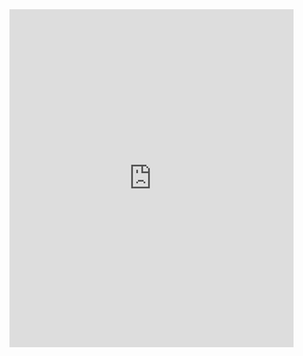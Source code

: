 <embed src="https://drive.google.com/file/d/1ryulPEtqQdE3NIRCRF0nL8wR2lBsrNaL/view?usp=sharing" type="application/pdf" width="100%" height="600px" />